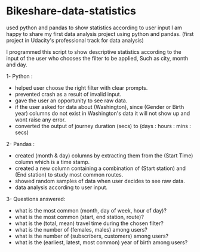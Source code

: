 # Bikeshare-data-statistics
used python and pandas to show statistics according to user input
I am happy to share my first data analysis project using python and pandas. (first project in Udacity's professional track for data analysis)

I programmed this script to show descriptive statistics according to the input of the user who chooses the filter to be applied, Such as city, month and day.

1- Python :
- helped user choose the right filter with clear prompts.
- prevented crash as a result of invalid input.
- gave the user an opportunity to see raw data.
- if the user asked for data about (Washington), since (Gender or Birth year) columns do not exist in Washington's data it will not show up and wont raise any error.
- converted the output of journey duration (secs) to
(days : hours : mins : secs)

2- Pandas :
- created (month & day) columns by extracting them from the (Start Time) column which is a time stamp.
- created a new column containing a combination of (Start station) and (End station) to study most common routes.
- showed random samples of data when user decides to see raw data.
- data analysis according to user input.


3- Questions answered:
- what is the most common (month, day of week, hour of day)?
- what is the most common (start, end station, route)?
- what is the (total, mean) travel time during the chosen filter?
- what is the number of (females, males) among users?
- what is the number of (subscribers, customers) among users?
- what is the (earliest, latest, most common) year of birth among users?
